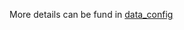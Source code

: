 More details can be fund in [data_config](https://github.com/weijianze/uncertainty/tree/main/data_config)
